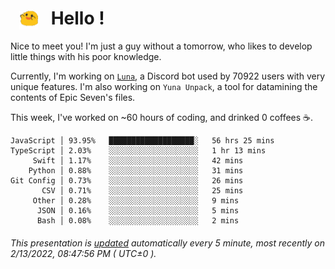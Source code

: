 <h1>   <img src="./spoink.gif" style="vertical-align:middle;" width="30px">   Hello ! </h1>

Nice to meet you! I'm just a guy without a tomorrow, who likes to develop little things with his poor knowledge.

Currently, I'm working on <a href='https://github.com/Asgarrrr/Luna'>`Luna`</a>, a Discord bot used by 70922 users with very unique features. I'm also working on `Yuna Unpack`, a tool for datamining the contents of Epic Seven's files.

This week, I've worked on ~60 hours of coding, and drinked 0 coffees ☕.

```
JavaScript │ 93.95%   ███████████████████░   56 hrs 25 mins
TypeScript │ 2.03%    ░░░░░░░░░░░░░░░░░░░░   1 hr 13 mins
     Swift │ 1.17%    ░░░░░░░░░░░░░░░░░░░░   42 mins
    Python │ 0.88%    ░░░░░░░░░░░░░░░░░░░░   31 mins
Git Config │ 0.73%    ░░░░░░░░░░░░░░░░░░░░   26 mins
       CSV │ 0.71%    ░░░░░░░░░░░░░░░░░░░░   25 mins
     Other │ 0.28%    ░░░░░░░░░░░░░░░░░░░░   9 mins
      JSON │ 0.16%    ░░░░░░░░░░░░░░░░░░░░   5 mins
      Bash │ 0.08%    ░░░░░░░░░░░░░░░░░░░░   2 mins
```

###### This presentation is [updated](https://github.com/Asgarrrr) automatically every 5 minute, most recently on 2/13/2022, 08:47:56 PM ( UTC±0 ).